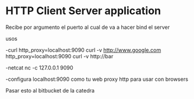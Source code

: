 # HTTP Client Server application
Recibe por argumento el puerto al cual de va a hacer bind el server

usos

-curl
http_proxy=localhost:9090 curl -v http://www.google.com
http_proxy=localhost:9090 curl -v http://bar

-netcat
nc -c 127.0.0.1 9090

-configura localhost:9090 como tu web proxy http para usar con browsers

Pasar esto al bitbucket de la catedra
